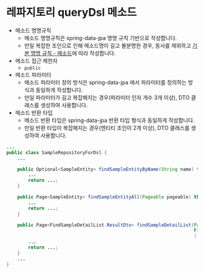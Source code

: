 # 레파지토리 queryDsl 메소드

- 메소드 명명규칙
    - 메소드 명명규칙은 spring-data-jpa 명명 규칙 기반으로 작성합니다.
    - 만일 복잡한 조인으로 인해 메소드명이 길고 불분명한 경우, 동사를 제외하고 [기본 명명 규칙 - 메소드](default-namespace.md#method-name "기본 명명 규칙 #메소드")에 따라 작성합니다.
- 메소드 접근 제한자
    - `public`
- 메소드 파라미터
    - 메소드 파라미터 정의 방식은 spring-data-jpa 에서 파라미터를 정의하는 방식과 동일하게 작성합니다.
    - 만일 파라미터가 길고 복잡해지는 경우(파라미터 인자 개수 3개 이상), DTO 클래스를 생성하여 사용합니다.
- 메소드 반환 타입
    - 메소드 반환 타입은 spring-data-jpa 반환 타입 형식과 동일하게 작성합니다.
    - 만일 반환 타입이 복잡해지는 경우(엔티티 조인이 2개 이상), DTO 클래스를 생성하여 사용합니다.

```java
...
public class SampleRepositoryForDsl {
	...

	public Optional<SampleEntity> findSampleEntityByName(String name) throws Exception {
		...
		return ...;
    }

	public Page<SampleEntity> findSampleEntityAll(Pageable pageable) throws Exception {
		...
		return ...;
	}

	public Page<FindSampleDetailList.ResultDto> findSampleDetailList(Pageable pageable, 
                                                                     FindSampleDetailList.ParamDto paramDto
                                                                     ) throws Exception {
		...
		return ...;
	}
	...
}
```
